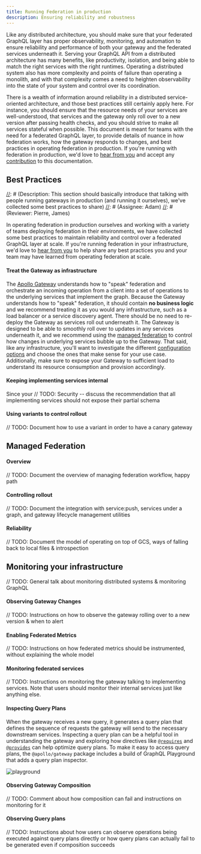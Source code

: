 ```yaml
---
title: Running Federation in production
description: Ensuring reliability and robustness
---
```


Like any distributed architecture, you should make sure that your federated GraphQL layer has proper observability, monitoring, and automation to ensure reliability and performance of both your gateway and the federated services underneath it. Serving your GraphQL API from a distributed architecture has many benefits, like productivity, isolation, and being able to match the right services with the right runtimes. Operating a distributed system also has more complexity and points of failure than operating a monolith, and with that complexity comes a need to heighten observability into the state of your system and control over its coordination.

There is a wealth of information around reliability in a distributed service-oriented architecture, and those best practices still certainly apply here. For instance, you should ensure that the resource needs of your services are well-understood, that services and the gateway only roll over to a new version after passing health checks, and you should strive to make all services stateful when possible. This document is meant for teams with the need for a federated GraphQL layer, to provide details of nuance in how federation works, how the gateway responds to changes, and best practices in operating federation in production. If you're running with federation in production, we'd love to [hear from you](mailto:federation@apollographql.com) and accept any [contribution](https://github.com/apollographql/apollo-server/blob/master/docs/source/federation/production.md) to this documentation.

## Best Practices

[//]: # (Description: This section should basically introduce that talking with people running gateways in production (and running it ourselves), we've collected some best practices to share)
[//]: # (Assignee: Adam)
[//]: # (Reviewer: Pierre, James)

In operating federation in production ourselves and working with a variety of teams deploying federation in their environments, we have collected some best practices to maintain reliability and control over a federated GraphQL layer at scale. If you're running federation in your infrastructure, we'd love to [hear from you](mailto:federation@apollographql.com) to help share any best practices you and your team may have learned from operating federation at scale.

#### Treat the Gateway as infrastructure

The [Apollo Gateway](https://www.apollographql.com/docs/apollo-server/federation/implementing/#running-a-gateway) understands how to "speak" federation and orchestrate an incoming operation from a client into a set of operations to the underlying services that implement the graph. Because the Gateway understands how to "speak" federation, it should contain **no business logic** and we recommend treating it as you would any infrastructure, such as a load balancer or a service discovery agent. There should be no need to re-deploy the Gateway as services roll out underneath it. The Gateway is designed to be able to smoothly roll over to updates in any services underneath it, and we recommend using the [managed federation](https://www.apollographql.com/docs/apollo-server/federation/production/#managed-federation) to control how changes in underlying services bubble up to the Gateway. That said, like any infrastructure, you'll want to investigate the different [configuration options](https://www.apollographql.com/docs/apollo-server/api/apollo-gateway/) and choose the ones that make sense for your use case. Additionally, make sure to expose your Gateway to sufficient load to understand its resource consumption and provision accordingly.

#### Keeping implementing services internal

Since your
// TODO: Security -- discuss the recommendation that all implementing services should not expose their partial schema

#### Using variants to control rollout

// TODO: Document how to use a variant in order to have a canary gateway

## Managed Federation
[//]: # (Description: This section should discuss the basic idea of managed federation without getting into specific and talk vaguely of the problem of service rollout and looking for a balance of automation and observability, workflow, etc.)
[//]: # (Assignee: Jackson)
[//]: # (Reviewer: Adam)

#### Overview

// TODO: Document the overview of managing federation workflow, happy path

#### Controlling rollout

// TODO: Document the integration with service:push, services under a graph, and gateway lifecycle management utilities

#### Reliability

[//]: # (Description: This section should document how the Gateway polls GCS for updates, why it's a reliable model, what the defaults are, and any recommendations)
[//]: # (Assignee: Jackson)
[//]: # (Reviewer: Adam)

// TODO: Document the model of operating on top of GCS, ways of falling back to local files & introspection

## Monitoring your infrastructure

// TODO: General talk about monitoring distributed systems & monitoring GraphQL

#### Observing Gateway Changes

[//]: # (Description: An explanation of observability options for the gateway with some helpful examples and / or anecdotes)
[//]: # (Assignee: Trevor)
[//]: # (Reviewer: Jake)

// TODO: Instructions on how to observe the gateway rolling over to a new version & when to alert

#### Enabling Federated Metrics

[//]: # (Description: A brief, no-frills this is how you do it. Link back to the federated metrics doc)
[//]: # (Assignee: Adam)
[//]: # (Reviewer: Jesse)

// TODO: Instructions on how federated metrics should be instrumented, without explaining the whole model

#### Monitoring federated services

// TODO: Instructions on monitoring the gateway talking to implementing services. Note that users should monitor their internal services just like anything else.

#### Inspecting Query Plans

When the gateway receives a new query, it generates a query plan that defines the sequence of requests the gateway will send to the necessary downstream services. Inspecting a query plan can be a helpful tool in understanding the gateway and exploring how directives like [`@requires`](/federation/advanced-features/#computed-fields) and [`@provides`](/federation/advanced-features/#using-denormalized-data) can help optimize query plans. To make it easy to access query plans, the `@apollo/gateway` package includes a build of GraphQL Playground that adds a query plan inspector.


![playground](../images/playground.png)

#### Observing Gateway Composition

[//]: # (Description: An explanation of this observability option for the gateway with some helpful examples and / or anecdotes)
[//]: # (Assignee: Trevor)
[//]: # (Reviewer: Jake)

// TODO: Comment about how composition can fail and instructions on monitoring for it

#### Observing Query plans

[//]: # (Description: An explanation of this observability option for the gateway with some helpful examples and / or anecdotes)
[//]: # (Assignee: Trevor)
[//]: # (Reviewer: Jake)

// TODO: Instructions about how users can observe operations being executed against query plans directly or how query plans can actually fail to be generated even if composition succeeds
